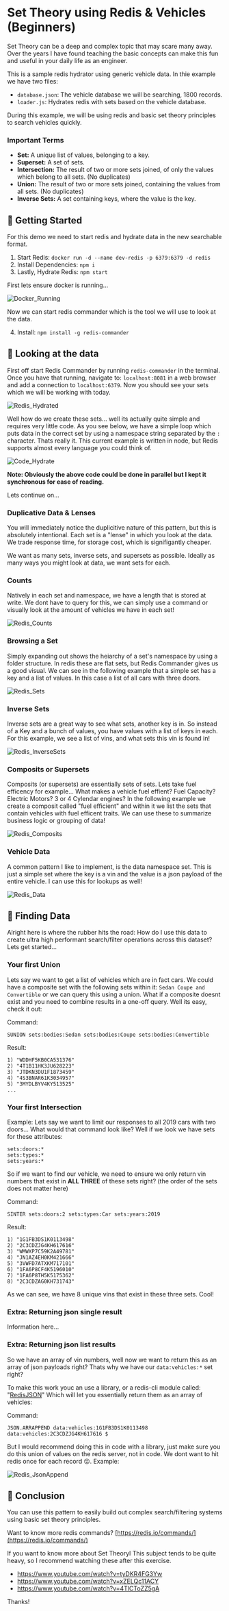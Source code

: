 # Set Theory using Redis & Vehicles (Beginners)
Set Theory can be a deep and complex topic that may scare many away. Over the years I have found teaching the basic concepts can make this fun and useful in your daily life as an engineer.

This is a sample redis hydrator using generic vehicle data. In thie example we have two files:

- `database.json`: The vehicle database we will be searching, 1800 records.
- `loader.js`: Hydrates redis with sets based on the vehicle database. 

During this example, we will be using redis and basic set theory principles to search vehicles quickly.

### Important Terms

- **Set:** A unique list of values, belonging to a key.
- **Superset:** A set of sets.
- **Intersection:** The result of two or more sets joined, of only the values which belong to all sets. (No duplicates)
- **Union:** The result of two or more sets joined, containing the values from all sets. (No duplicates)
- **Inverse Sets:** A set containing keys, where the value is the key.

## 🔴 Getting Started

For this demo we need to start redis and hydrate data in the new searchable format.

1) Start Redis: `docker run -d --name dev-redis -p 6379:6379 -d redis`
2) Install Dependencies: `npm i`
3) Lastly, Hydrate Redis: `npm start`

First lets ensure docker is running...

![Docker_Running](images/docker_running.png)

Now we can start redis commander which is the tool we will use to look at the data.

4) Install: `npm install -g redis-commander`

## 🔴 Looking at the data

First off start Redis Commander by running `redis-commander` in the terminal. Once you have that running, navigate to: `localhost:8081` in a web browser and add a connection to `localhost:6379`. Now you should see your sets which we will be working with today.

![Redis_Hydrated](images/redis_hydrated.png)

Well how do we create these sets... well its actually quite simple and requires very little code. As you see below, we have a simple loop which puts data in the correct set by using a namespace string separated by the `:` character.  Thats really it. This current example is written in node, but Redis supports almost every language you could think of. 

![Code_Hydrate](images/code_hydrate.png)

**Note: Obviously the above code could be done in parallel but I kept it synchronous for ease of reading.**

Lets continue on...

### Duplicative Data & Lenses

You will immediately notice the duplicitive nature of this pattern, but this is absolutely intentional. Each set is a "lense" in which you look at the data. We trade response time, for storage cost, which is signifigantly cheaper.

We want as many sets, inverse sets, and supersets as possible. Ideally as many ways you might look at data, we want sets for each.

### Counts

Natively in each set and namespace, we have a length that is stored at write. We dont have to query for this, we can simply use a command or visually look at the amount of vehicles we have in each set! 

![Redis_Counts](images/redis_counts.png)

### Browsing a Set

Simply expanding out shows the heiarchy of a set's namespace by using a folder structure. In redis these are flat sets, but Redis Commander gives us a good visual. We can see in the following example that a simple set has a key and a list of values. In this case a list of all cars with three doors.

![Redis_Sets](images/redis_sets.png)

### Inverse Sets

Inverse sets are a great way to see what sets, another key is in. So instead of a Key and a bunch of values, you have values with a list of keys in each. For this example, we see a list of vins, and what sets this vin is found in!

![Redis_InverseSets](images/redis_inversesets.png)

### Composits or Supersets

Composits (or supersets) are essentially sets of sets. Lets take fuel efficency for example... What makes a vehicle fuel effient? Fuel Capacity? Electric Motors? 3 or 4 Cylendar engines? In the following example we create a composit called "fuel efficient" and within it we list the sets that contain vehicles with fuel efficent traits. We can use these to summarize business logic or grouping of data!

![Redis_Composits](images/redis_composits.png)

### Vehicle Data

A common pattern I like to implement, is the data namespace set. This is just a simple set where the key is a vin and the value is a json payload of the entire vehicle. I can use this for lookups as well!

![Redis_Data](images/redis_data.png)

## 🔴 Finding Data

Alright here is where the rubber hits the road: How do I use this data to create ultra high performant search/filter operations across this dataset? Lets get started...

### Your first Union

Lets say we want to get a list of vehicles which are in fact cars. We could have a composite set with the following sets within it: `Sedan Coupe and Convertible` or we can query this using a union. What if a composite doesnt exist and you need to combine results in a one-off query. Well its easy, check it out:

Command: 
```
SUNION sets:bodies:Sedan sets:bodies:Coupe sets:bodies:Convertible
```
Result:
```
1) "WDDHF5KB0CA531376"
2) "4T1B11HK3JU628223"
3) "JTDKN3DU1F1873459"
4) "4S3BNAR61K3034957"
5) "3MYDLBYV4KY513525"
...
```


### Your first Intersection

Example: Lets say we want to limit our responses to all  2019 cars with two doors... What would that command look like? Well if we look we have sets for these attributes: 

```
sets:doors:*
sets:types:*
sets:years:*
```

So if we want to find our vehicle, we need to ensure we only return vin numbers that exist in **ALL THREE** of these sets right? (the order of the sets does not matter here)

Command: 
```
SINTER sets:doors:2 sets:types:Car sets:years:2019
```
Result:
```
1) "1G1FB3DS1K0113498"
2) "2C3CDZJG4KH617616"
3) "WMWXP7C59K2A49781"
4) "JN1AZ4EH0KM421666"
5) "3VWFD7ATXKM717101"
6) "1FA6P8CF4K5196010"
7) "1FA6P8TH5K5175362"
8) "2C3CDZAG0KH731743"
```

As we can see, we have 8 unique vins that exist in these three sets. Cool!

### Extra: Returning json single result

Information here...

### Extra: Returning json list results

So we have an array of vin numbers, well now we want to return this as an array of json payloads right? Thats why we have our `data:vehicles:*` set right?

To make this work youc an use a library, or a redis-cli module called: "[RedisJSON](https://redis.io/docs/stack/json/)" Which will let you essentially return them as an array of vehicles:

Command: 
```
JSON.ARRAPPEND data:vehicles:1G1FB3DS1K0113498 data:vehicles:2C3CDZJG4KH617616 $
```

But I would recommend doing this in code with a library, just make sure you do this union of values on the redis server, not in code. We dont want to hit redis once for each record 😛. Example:

![Redis_JsonAppend](images/code_jsonappend.png)

## 🔴 Conclusion

You can use this pattern to easily build out complex search/filtering systems using basic set theory principles. 

Want to know more redis commands? [https://redis.io/commands/](https://redis.io/commands/)

If you want to know more about Set Theoryl This subject tends to be quite heavy, so I recommend watching these after this exercise. 

- https://www.youtube.com/watch?v=tyDKR4FG3Yw
- https://www.youtube.com/watch?v=xZELQc11ACY
- https://www.youtube.com/watch?v=4TlCToZZ5gA

Thanks!